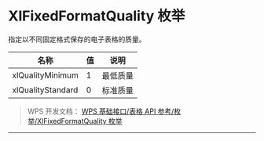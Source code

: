 # XlFixedFormatQuality 枚举

指定以不同固定格式保存的电子表格的质量。

| 名称              | 值  | 说明     |
|-------------------|-----|----------|
| xlQualityMinimum  | 1   | 最低质量 |
| xlQualityStandard | 0   | 标准质量 |

> WPS 开发文档： [WPS 基础接口/表格 API 参考/枚举/XlFixedFormatQuality 枚举](https://qn.cache.wpscdn.cn/encs/doc/office_v19/topics/WPS%20%E5%9F%BA%E7%A1%80%E6%8E%A5%E5%8F%A3/%E8%A1%A8%E6%A0%BC%20API%20%E5%8F%82%E8%80%83/%E6%9E%9A%E4%B8%BE/XlFixedFormatQuality%20%E6%9E%9A%E4%B8%BE.html)

------------------------------------------------------------------------
